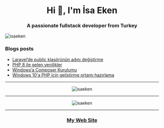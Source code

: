 
<h1 align="center">Hi 👋, I'm İsa Eken</h1>
<h3 align="center">A passionate fullstack developer from Turkey</h3>

<p align="left"> <img src="https://komarev.com/ghpvc/?username=isaeken&label=Profile%20views&color=0e75b6&style=flat" alt="isaeken" /> </p>

### Blogs posts
<!-- BLOG-POST-LIST:START -->
- [Laravel’de public klasörünün adını değiştirme](https://medium.com/@isaeken/laravelde-public-klas%C3%B6r%C3%BCn%C3%BCn-ad%C4%B1n%C4%B1-de%C4%9Fi%C5%9Ftirme-b945228d8b5?source=rss-c52dcbf31943------2)
- [PHP 8 ile gelen yenilikler](https://medium.com/@isaeken/php-8-ile-gelen-yenilikler-7469e75dfbc5?source=rss-c52dcbf31943------2)
- [Windows’a Composer Kurulumu](https://medium.com/@isaeken/windowsa-composer-kurulumu-b657bd088fdd?source=rss-c52dcbf31943------2)
- [Windows 10'a PHP için geliştirme ortamı hazırlama](https://medium.com/@isaeken/windows-10a-php-i%C3%A7in-geli%C5%9Ftirme-ortam%C4%B1-haz%C4%B1rlama-de5011de4521?source=rss-c52dcbf31943------2)
<!-- BLOG-POST-LIST:END -->

---

<center>
<img src="https://github-readme-stats.vercel.app/api/top-langs?username=isaeken&show_icons=true&locale=en&layout=compact&theme=radical" alt="isaeken" />
</center>

---

<center>
<img src="https://github-readme-stats.vercel.app/api?username=isaeken&show_icons=true&locale=en&theme=radical" alt="isaeken" />
</center>

---

<center>
<h3><a href="https://isaeken.com.tr">My Web Site</a></h3>
</center>
